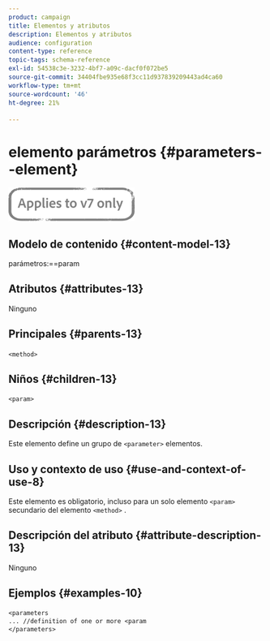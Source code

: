 ```yaml
---
product: campaign
title: Elementos y atributos
description: Elementos y atributos
audience: configuration
content-type: reference
topic-tags: schema-reference
exl-id: 54538c3e-3232-4bf7-a09c-dacf0f072be5
source-git-commit: 34404fbe935e68f3cc11d937839209443ad4ca60
workflow-type: tm+mt
source-wordcount: '46'
ht-degree: 21%

---
```


# elemento parámetros {#parameters--element}

![](../../../assets/v7-only.svg)

## Modelo de contenido {#content-model-13}

parámetros:==param

## Atributos {#attributes-13}

Ninguno

## Principales {#parents-13}

`<method>`

## Niños {#children-13}

`<param>`

## Descripción {#description-13}

Este elemento define un grupo de `<parameter>` elementos.

## Uso y contexto de uso {#use-and-context-of-use-8}

Este elemento es obligatorio, incluso para un solo elemento `<param>` secundario del elemento `<method>` .

## Descripción del atributo {#attribute-description-13}

Ninguno

## Ejemplos {#examples-10}

```
<parameters
... //definition of one or more <param
</parameters>
```
